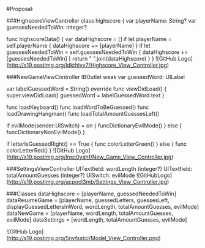#Proposal:

###HighscoreViewController
class highscore {
  var playerName: String?
  var guessesNeededToWin: Integer?
  
  func highscoreData() {
    var dataHighscore = []
    if let playerName = self.playerName {
      dataHighscore += [playerName]
    }
    if let guessesNeededToWin = self.guessesNeededToWin {
      dataHighscore += [guessesNeededToWin]
    }
    return " ".join(dataHighscore)
  }
}
![GitHub Logo] (http://s19.postimg.org/ldkthlvv7/Highscore_View_Controller.jpg)

###NewGameViewController
IBOutlet weak var guessedWord: UILabel

var labelGuessedWord = String()
override func viewDidLoad() {
  super.viewDidLoad()
  guessedWord = labelGuessedWord.text
}

func loadKeyboard()
func loadWordToBeGuessed()
func loadDrawingHangman()
func loadTotalAmountGuessesLeft()

if evilMode(sender:UISwitch) = on {
  funcDictionaryEvilMode()
}
else {
  funcDictionaryNonEvilMode()
}

if letterIsGuessedRight() == True {
  func colorLetterGreen()
}
else {
  func colorLetterRed()
}
![GitHub Logo] (http://s19.postimg.org/lnsc0yahf/New_Game_View_Controller.jpg)


###SettingsViewController
UITextfield: wordLength (integer?)
UITextfield: totalAmountGuesses (integer?)
UISwitch: evilMode
![GitHubLogo] (http://s19.postimg.org/acpocl3mb/Settings_View_Controller.jpg)

###Classes
dataHighscore = [playerName, guessedNeededToWin]
dataResumeGame = [playerName, guessedLetters, guessesLeft, displayGuessedLettersInWord, wordLength, totalAmountGuesses, evilMode]
dataNewGame = [playerName, wordLength, totalAmountGuesses, evilMode]
dataSettings = [wordLength, totalAmountGuesses, evilMode]

![GitHub Logo] (http://s19.postimg.org/5nvfsstcj/Model_View_Controller.png)




